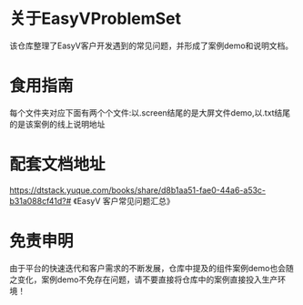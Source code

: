 # 关于EasyVProblemSet 
该仓库整理了EasyV客户开发遇到的常见问题，并形成了案例demo和说明文档。

# 食用指南
每个文件夹对应下面有两个个文件:以.screen结尾的是大屏文件demo,以.txt结尾的是该案例的线上说明地址

# 配套文档地址
https://dtstack.yuque.com/books/share/d8b1aa51-fae0-44a6-a53c-b31a088cf41d?# 《EasyV 客户常见问题汇总》

# 免责申明
由于平台的快速迭代和客户需求的不断发展，仓库中提及的组件案例demo也会随之变化，案例demo不免存在问题，请不要直接将仓库中的案例直接投入生产环境！
